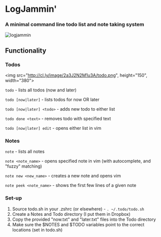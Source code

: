 # LogJammin'
### A minimal command line todo list and note taking system
![logjammin](http://ecx.images-amazon.com/images/I/51L4PdH5xKL._SL500_AA280_.jpg)

## Functionality

### Todos
<img src="http://cl.ly/image/2a3J2N2M1u3A/todo.png", height="150", width="380">

`todo` - lists all todos (now and later)

`todo [now|later]` - lists todos for now OR later

`todo [now|later] <todo>` - adds new todo to either list

`todo done <text>` - removes todo with specified text

`todo [now|later] edit` - opens either list in vim

### Notes

`note` - lists all notes

`note <note_name>` - opens specified note in vim (with autocomplete, and "fuzzy" matching)

`note new <new_name>` - creates a new note and opens vim

`note peek <note_name>` - shows the first few lines of a given note

### Set-up

1. Source todo.sh in your .zshrc (or elsewhere) - `. ~/.todo/todo.sh`
2. Create a Notes and Todo directory (I put them in Dropbox)
3. Copy the provided "now.txt" and "later.txt" files into the Todo directory
4. Make sure the $NOTES and $TODO variables point to the correct locations (set in todo.sh)

